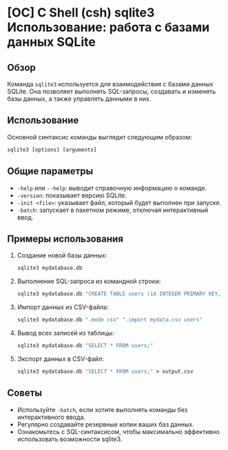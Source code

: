 # [ОС] C Shell (csh) sqlite3 Использование: работа с базами данных SQLite

## Обзор
Команда `sqlite3` используется для взаимодействия с базами данных SQLite. Она позволяет выполнять SQL-запросы, создавать и изменять базы данных, а также управлять данными в них.

## Использование
Основной синтаксис команды выглядит следующим образом:

```csh
sqlite3 [options] [arguments]
```

## Общие параметры
- `-help` или `--help`: выводит справочную информацию о команде.
- `-version`: показывает версию SQLite.
- `-init <file>`: указывает файл, который будет выполнен при запуске.
- `-batch`: запускает в пакетном режиме, отключая интерактивный ввод.

## Примеры использования
1. Создание новой базы данных:
   ```csh
   sqlite3 mydatabase.db
   ```

2. Выполнение SQL-запроса из командной строки:
   ```csh
   sqlite3 mydatabase.db "CREATE TABLE users (id INTEGER PRIMARY KEY, name TEXT);"
   ```

3. Импорт данных из CSV-файла:
   ```csh
   sqlite3 mydatabase.db ".mode csv" ".import mydata.csv users"
   ```

4. Вывод всех записей из таблицы:
   ```csh
   sqlite3 mydatabase.db "SELECT * FROM users;"
   ```

5. Экспорт данных в CSV-файл:
   ```csh
   sqlite3 mydatabase.db "SELECT * FROM users;" > output.csv
   ```

## Советы
- Используйте `-batch`, если хотите выполнять команды без интерактивного ввода.
- Регулярно создавайте резервные копии ваших баз данных.
- Ознакомьтесь с SQL-синтаксисом, чтобы максимально эффективно использовать возможности sqlite3.